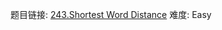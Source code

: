 题目链接: [243.Shortest Word Distance][1]
难度: Easy

[1]: https://leetcode.com/problems/shortest-word-distance/